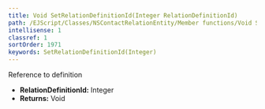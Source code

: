 ```yaml
---
title: Void SetRelationDefinitionId(Integer RelationDefinitionId)
path: /EJScript/Classes/NSContactRelationEntity/Member functions/Void SetRelationDefinitionId(Integer p_0)
intellisense: 1
classref: 1
sortOrder: 1971
keywords: SetRelationDefinitionId(Integer)
---
```



Reference to definition



* **RelationDefinitionId:** Integer
* **Returns:** Void


